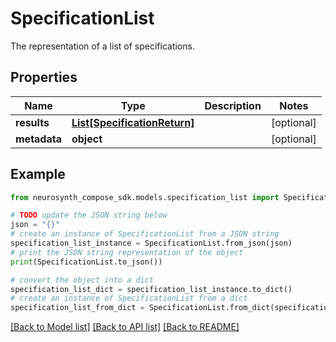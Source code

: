 # SpecificationList

The representation of a list of specifications.

## Properties

Name | Type | Description | Notes
------------ | ------------- | ------------- | -------------
**results** | [**List[SpecificationReturn]**](SpecificationReturn.md) |  | [optional] 
**metadata** | **object** |  | [optional] 

## Example

```python
from neurosynth_compose_sdk.models.specification_list import SpecificationList

# TODO update the JSON string below
json = "{}"
# create an instance of SpecificationList from a JSON string
specification_list_instance = SpecificationList.from_json(json)
# print the JSON string representation of the object
print(SpecificationList.to_json())

# convert the object into a dict
specification_list_dict = specification_list_instance.to_dict()
# create an instance of SpecificationList from a dict
specification_list_from_dict = SpecificationList.from_dict(specification_list_dict)
```
[[Back to Model list]](../README.md#documentation-for-models) [[Back to API list]](../README.md#documentation-for-api-endpoints) [[Back to README]](../README.md)


